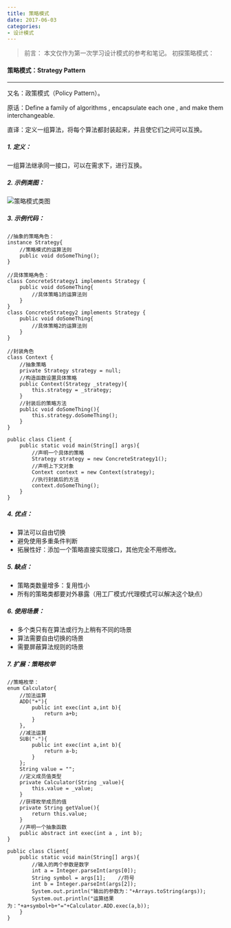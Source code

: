 ```yaml
---
title: 策略模式
date: 2017-06-03
categories:
- 设计模式
---
```


>前言：
本文仅作为第一次学习设计模式的参考和笔记。
初探策略模式：

#### 策略模式：Strategy Pattern
------------
又名：政策模式（Policy Pattern）。

原话：Define a family of algorithms , encapsulate each one , and make them interchangeable.

直译：定义一组算法，将每个算法都封装起来，并且使它们之间可以互换。


##### 1. 定义：

一组算法继承同一接口，可以在需求下，进行互换。


##### 2. 示例类图：

![策略模式类图](http://upload-images.jianshu.io/upload_images/3407530-7803072626463240.png?imageMogr2/auto-orient/strip%7CimageView2/2/w/1240)


##### 3. 示例代码：

```StrategyPattern
//抽象的策略角色：
instance Strategy{
    //策略模式的运算法则
    public void doSomeThing();
}

//具体策略角色：
class ConcreteStrategy1 implements Strategy {
    public void doSomeThing{
        //具体策略1的运算法则
    }
}
class ConcreteStrategy2 implements Strategy {
    public void doSomeThing{
        //具体策略2的运算法则
    }
}

//封装角色
class Context {
    //抽象策略
    private Strategy strategy = null;
    //构造函数设置具体策略
    public Context(Strategy _strategy){
        this.strategy = _strategy;
    }
    //封装后的策略方法
    public void doSomeThing(){
        this.strategy.doSomeThing();
    }
}

public class Client {
    public static void main(String[] args){
        //声明一个具体的策略
        Strategy strategy = new ConcreteStrategy1();
        //声明上下文对象
        Context context = new Context(strategy);
        //执行封装后的方法
        context.doSomeThing();
    }
}
```


##### 4. 优点：

- 算法可以自由切换
- 避免使用多重条件判断
- 拓展性好：添加一个策略直接实现接口，其他完全不用修改。


##### 5. 缺点：

- 策略类数量增多：复用性小
- 所有的策略类都要对外暴露（用工厂模式/代理模式可以解决这个缺点）


##### 6. 使用场景：

- 多个类只有在算法或行为上稍有不同的场景
- 算法需要自由切换的场景
- 需要屏蔽算法规则的场景


##### 7. 扩展：策略枚举

```StrategyEnum
//策略枚举：
enum Calculator{
    //加法运算
    ADD("+"){
        public int exec(int a,int b){
            return a+b;
        }
    },
    //减法运算
    SUB("-"){
        public int exec(int a,int b){
            return a-b;
        }
    };
    String value = "";
    //定义成员值类型
    private Calculator(String _value){
        this.value = _value;
    }
    //获得枚举成员的值
    private String getValue(){
        return this.value;
    }
    //声明一个抽象函数
    public abstract int exec(int a , int b);
}

public class Client{
    public static void main(String[] args){
        //输入的两个参数是数字
        int a = Integer.parseInt(args[0]);
        String symbol = args[1];    //符号
        int b = Integer.parseInt(args[2]);
        System.out.println("输出的参数为："+Arrays.toString(args));
        System.out.println("运算结果为："+a+symbol+b+"="+Calculator.ADD.exec(a,b));
    }
}
```
